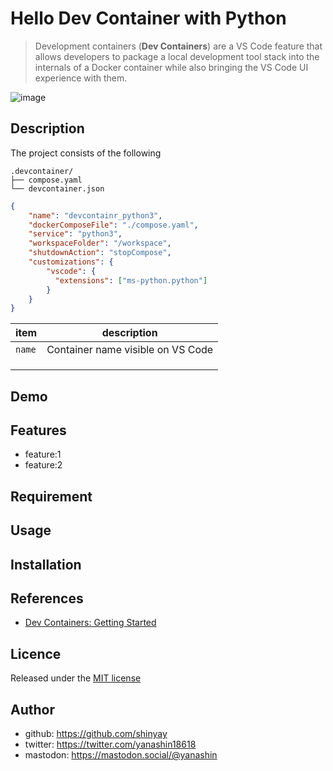 # Hello Dev Container with Python

> Development containers (**Dev Containers**) are a VS Code feature that allows developers to package a local development tool stack into the internals of a Docker container while also bringing the VS Code UI experience with them.

![image](https://github.com/shinyay/hello-devcontainer-with-python/assets/3072734/b0eab7bd-6d6f-49de-a989-3e968dd8d6bb)


## Description

The project consists of the following

```shell
.devcontainer/
├── compose.yaml
└── devcontainer.json
```

```json
{
	"name": "devcontainr_python3",
	"dockerComposeFile": "./compose.yaml",
	"service": "python3",
	"workspaceFolder": "/workspace",
	"shutdownAction": "stopCompose",
	"customizations": {
		"vscode": {
		  "extensions": ["ms-python.python"]
		}
	}
}
```

|item|description|
|----|-----------|
|`name`|Container name visible on VS Code|
|||
|||
|||

## Demo

## Features

- feature:1
- feature:2

## Requirement

## Usage

## Installation

## References

- [Dev Containers: Getting Started](https://microsoft.github.io/code-with-engineering-playbook/developer-experience/devcontainers/)

## Licence

Released under the [MIT license](https://gist.githubusercontent.com/shinyay/56e54ee4c0e22db8211e05e70a63247e/raw/34c6fdd50d54aa8e23560c296424aeb61599aa71/LICENSE)

## Author

- github: <https://github.com/shinyay>
- twitter: <https://twitter.com/yanashin18618>
- mastodon: <https://mastodon.social/@yanashin>
